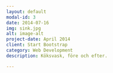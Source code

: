 ```yaml
---
layout: default
modal-id: 3
date: 2014-07-16
img: sink.jpg
alt: image-alt
project-date: April 2014
client: Start Bootstrap
category: Web Development
description: Köksvask, före och efter. 

---
```

